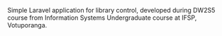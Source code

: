Simple Laravel application for library control, developed during DW2S5 course from Information Systems Undergraduate course at IFSP, Votuporanga.
